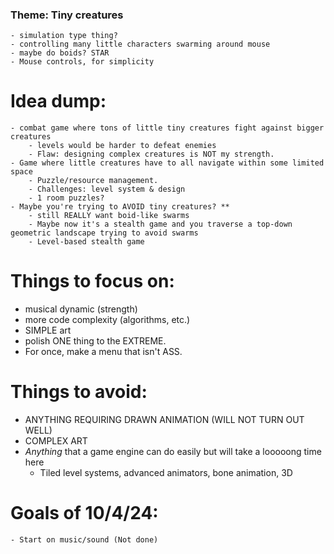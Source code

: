### Theme: Tiny creatures
    - simulation type thing?
    - controlling many little characters swarming around mouse
    - maybe do boids? STAR
    - Mouse controls, for simplicity

# Idea dump:
    - combat game where tons of little tiny creatures fight against bigger creatures
        - levels would be harder to defeat enemies
        - Flaw: designing complex creatures is NOT my strength.
    - Game where little creatures have to all navigate within some limited space
        - Puzzle/resource management.
        - Challenges: level system & design
        - 1 room puzzles?
    - Maybe you're trying to AVOID tiny creatures? **
        - still REALLY want boid-like swarms
        - Maybe now it's a stealth game and you traverse a top-down geometric landscape trying to avoid swarms
        - Level-based stealth game

# Things to focus on:
- musical dynamic (strength)
- more code complexity (algorithms, etc.)
- SIMPLE art
- polish ONE thing to the EXTREME.
- For once, make a menu that isn't ASS.

# Things to avoid:
- ANYTHING REQUIRING DRAWN ANIMATION (WILL NOT TURN OUT WELL)
- COMPLEX ART
- *Anything* that a game engine can do easily but will take a looooong time here
    - Tiled level systems, advanced animators, bone animation, 3D


# Goals of 10/4/24: 
    - Start on music/sound (Not done)

